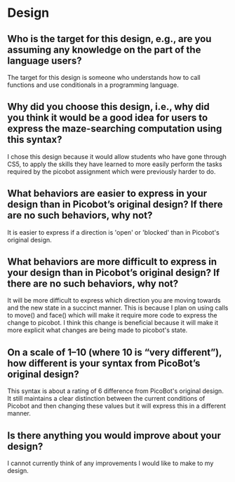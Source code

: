 # Design

## Who is the target for this design, e.g., are you assuming any knowledge on the part of the language users?
The target for this design is someone who understands how to call functions and use conditionals in a programming language.
## Why did you choose this design, i.e., why did you think it would be a good idea for users to express the maze-searching computation using this syntax?
I chose this design because it would allow students who have gone through CS5, to apply the skills they have learned to more easily perform the tasks required by the picobot assignment which were previously harder to do.
## What behaviors are easier to express in your design than in Picobot’s original design?  If there are no such behaviors, why not?
It is easier to express if a direction is 'open' or 'blocked' than in Picobot's original design.
## What behaviors are more difficult to express in your design than in Picobot’s original design? If there are no such behaviors, why not?
It will be more difficult to express which direction you are moving towards and the new state in a succinct manner. This is because I plan on using calls to move() and face() which will make it require more code to express the change to picobot. I think this change is beneficial because it will make it more explicit what changes are being made to picobot's state.
## On a scale of 1–10 (where 10 is “very different”), how different is your syntax from PicoBot’s original design?
This syntax is about a rating of 6 difference from PicoBot's original design. It still maintains a clear distinction between the current conditions of Picobot and then changing these values but it will express this in a different manner.
## Is there anything you would improve about your design?
I cannot currently think of any improvements I would like to make to my design.